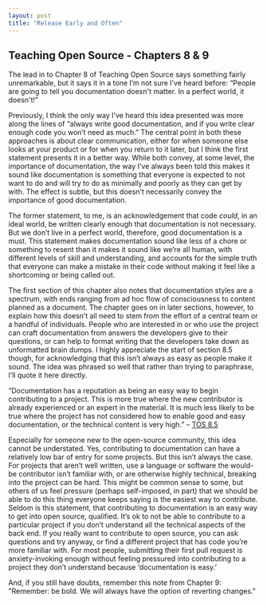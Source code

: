 ```yaml
---
layout: post
title: "Release Early and Often"
---
```


## Teaching Open Source - Chapters 8 & 9  

The lead in to Chapter 8 of Teaching Open Source says something fairly unremarkable, but it says it in a tone I’m not sure I’ve heard before: “People are going to tell you documentation doesn't matter. In a perfect world, it doesn't!”  

Previously, I think the only way I’ve heard this idea presented was more along the lines of “always write good documentation, and if you write clear enough code you won’t need as much.” The central point in both these approaches is about clear communication, either for when someone else looks at your product or for when you return to it later, but I think the first statement presents it in a better way. While both convey, at some level, the importance of documentation, the way I’ve always been told this makes it sound like documentation is something that everyone is expected to not want to do and will try to do as minimally and poorly as they can get by with. The effect is subtle, but this doesn’t necessarily convey the importance of good documentation.  

The former statement, to me, is an acknowledgement that code *could*, in an ideal world, be written clearly enough that documentation is not necessary. But we don’t live in a perfect world, therefore, good documentation is a must. This statement makes documentation sound like less of a chore or something to resent than it makes it sound like we’re all human, with different levels of skill and understanding, and accounts for the simple truth that everyone can make a mistake in their code without making it feel like a shortcoming or being called out.  

The first section of this chapter also notes that documentation styles are a spectrum, with ends ranging from ad hoc flow of consciousness to content planned as a document. The chapter goes on in later sections, however, to explain how this doesn’t all need to stem from the effort of a central team or a handful of individuals. People who are interested in or who use the project can craft documentation from answers the developers give to their questions, or can help to format writing that the developers take down as unformatted brain dumps. I highly appreciate the start of section 8.5 though, for acknowledging that this isn’t always as easy as people make it sound. The idea was phrased so well that rather than trying to paraphrase, I’ll quote it here directly.  

“Documentation has a reputation as being an easy way to begin contributing to a project. This is more true where the new contributor is already experienced or an expert in the material. It is much less likely to be true where the project has not considered how to enable good and easy documentation, or the technical content is very high.” – [TOS 8.5]( https://quaid.fedorapeople.org/TOS/Practical_Open_Source_Software_Exploration/html/sn-Explaining_the_Code-Using_Documentation_as_a_Way_to_Get_Involved.html)  

Especially for someone new to the open-source community, this idea cannot be understated. Yes, contributing to documentation can have a relatively low bar of entry for some projects. But this isn’t always the case. For projects that aren’t well written, use a language or software the would-be contributor isn’t familiar with, or are otherwise highly technical, breaking into the project can be hard. This might be common sense to some, but others of us feel pressure (perhaps self-imposed, in part) that we should be able to do this thing everyone keeps saying is the easiest way to contribute. Seldom is this statement, that contributing to documentation is an easy way to get into open source, qualified. It’s ok to not be able to contribute to a particular project if you don’t understand all the technical aspects of the back end. If you really want to contribute to open source, you can ask questions and try anyway, or find a different project that has code you’re more familiar with. For most people, submitting their first pull request is anxiety-invoking enough without feeling pressured into contributing to a project they don’t understand because ‘documentation is easy.’  

And, if you still have doubts, remember this note from Chapter 9: "Remember: be bold. We will always have the option of reverting changes."  
